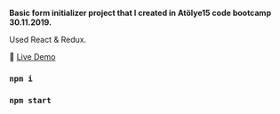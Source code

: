 **Basic form initializer project that I created in Atölye15 code bootcamp 30.11.2019.**

Used React & Redux.

:rocket:
[Live Demo](https://ozgurdevo.github.io/atolye15-stajKampi/ "Live Demo")

### `npm i`

### `npm start`
